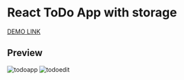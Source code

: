 # React ToDo App with storage
[DEMO LINK](https://RammsfanHTW.github.io/react_todo-app/)

## Preview
![todoapp](./description/todoapp.gif)
![todoedit](./description/edittodo.gif)
